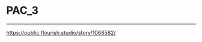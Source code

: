 # PAC_3



<div class="flourish-embed" data-src="story/1068582"><script src="https://public.flourish.studio/resources/embed.js"></script></div>



---

https://public.flourish.studio/story/1068582/
